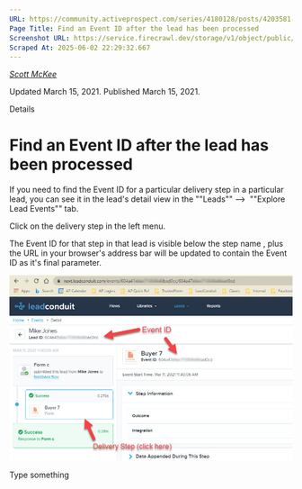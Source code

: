 ```yaml
---
URL: https://community.activeprospect.com/series/4180128/posts/4203581-find-an-event-id-after-the-lead-has-been-processed
Page Title: Find an Event ID after the lead has been processed
Screenshot URL: https://service.firecrawl.dev/storage/v1/object/public/media/screenshot-022f23f6-72ad-4887-bd2e-730f0222cb16.png
Scraped At: 2025-06-02 22:29:32.667
---
```



[_Scott McKee_](https://community.activeprospect.com/memberships/7557680-scott-mckee)

Updated March 15, 2021. Published March 15, 2021.

Details

# Find an Event ID after the lead has been processed

If you need to find the Event ID for a particular delivery step in a particular lead, you can see it in the lead's detail view in the ""Leads"" -->  ""Explore Lead Events"" tab.

Click on the delivery step in the left menu.

The Event ID for that step in that lead is visible below the step name , plus the URL in your browser's address bar will be updated to contain the Event ID as it's final parameter.

![](images/image-1.png)

Type something
